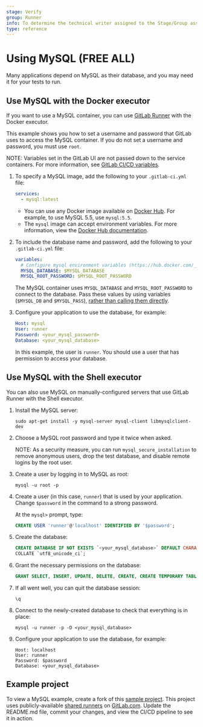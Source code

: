 ```yaml
---
stage: Verify
group: Runner
info: To determine the technical writer assigned to the Stage/Group associated with this page, see https://about.gitlab.com/handbook/product/ux/technical-writing/#assignments
type: reference
---
```


# Using MySQL **(FREE ALL)**

Many applications depend on MySQL as their database, and you may
need it for your tests to run.

## Use MySQL with the Docker executor

If you want to use a MySQL container, you can use [GitLab Runner](../runners/index.md) with the Docker executor.

This example shows you how to set a username and password that GitLab uses to access the MySQL container. If you do not set a username and password, you must use `root`.

NOTE:
Variables set in the GitLab UI are not passed down to the service containers.
For more information, see [GitLab CI/CD variables](../variables/index.md).

1. To specify a MySQL image, add the following to your `.gitlab-ci.yml` file:

   ```yaml
   services:
     - mysql:latest
   ```

   - You can use any Docker image available on [Docker Hub](https://hub.docker.com/_/mysql/).
     For example, to use MySQL 5.5, use `mysql:5.5`.
   - The `mysql` image can accept environment variables. For more information, view
     the [Docker Hub documentation](https://hub.docker.com/_/mysql/).

1. To include the database name and password, add the following to your `.gitlab-ci.yml` file:

   ```yaml
   variables:
     # Configure mysql environment variables (https://hub.docker.com/_/mysql/)
     MYSQL_DATABASE: $MYSQL_DATABASE
     MYSQL_ROOT_PASSWORD: $MYSQL_ROOT_PASSWORD
   ```

   The MySQL container uses `MYSQL_DATABASE` and `MYSQL_ROOT_PASSWORD` to connect to the database.
   Pass these values by using variables (`$MYSQL_DB` and `$MYSQL_PASS`),
   [rather than calling them directly](https://gitlab.com/gitlab-org/gitlab/-/issues/30178).

1. Configure your application to use the database, for example:

   ```yaml
   Host: mysql
   User: runner
   Password: <your_mysql_password>
   Database: <your_mysql_database>
   ```

   In this example, the user is `runner`. You should use a user that has permission to
   access your database.

## Use MySQL with the Shell executor

You can also use MySQL on manually-configured servers that use
GitLab Runner with the Shell executor.

1. Install the MySQL server:

   ```shell
   sudo apt-get install -y mysql-server mysql-client libmysqlclient-dev
   ```

1. Choose a MySQL root password and type it twice when asked.

   NOTE:
   As a security measure, you can run `mysql_secure_installation` to
   remove anonymous users, drop the test database, and disable remote logins by
   the root user.

1. Create a user by logging in to MySQL as root:

   ```shell
   mysql -u root -p
   ```

1. Create a user (in this case, `runner`) that is used by your
   application. Change `$password` in the command to a strong password.

   At the `mysql>` prompt, type:

   ```sql
   CREATE USER 'runner'@'localhost' IDENTIFIED BY '$password';
   ```

1. Create the database:

   ```sql
   CREATE DATABASE IF NOT EXISTS `<your_mysql_database>` DEFAULT CHARACTER SET `utf8` \
   COLLATE `utf8_unicode_ci`;
   ```

1. Grant the necessary permissions on the database:

   ```sql
   GRANT SELECT, INSERT, UPDATE, DELETE, CREATE, CREATE TEMPORARY TABLES, DROP, INDEX, ALTER, LOCK TABLES ON `<your_mysql_database>`.* TO 'runner'@'localhost';
   ```

1. If all went well, you can quit the database session:

   ```shell
   \q
   ```

1. Connect to the newly-created database to check that everything is
   in place:

   ```shell
   mysql -u runner -p -D <your_mysql_database>
   ```

1. Configure your application to use the database, for example:

   ```shell
   Host: localhost
   User: runner
   Password: $password
   Database: <your_mysql_database>
   ```

## Example project

To view a MySQL example, create a fork of this [sample project](https://gitlab.com/gitlab-examples/mysql).
This project uses publicly-available [shared runners](../runners/index.md) on [GitLab.com](https://gitlab.com).
Update the README.md file, commit your changes, and view the CI/CD pipeline to see it in action.
